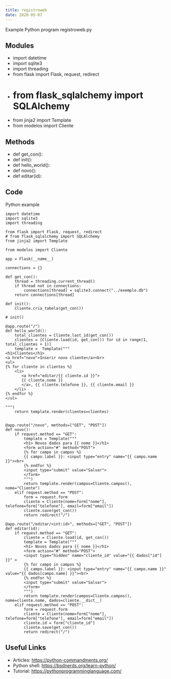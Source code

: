 ```yaml
---
title: registroweb
date: 2020-05-07
---
```

Example Python program registroweb.py

## Modules

* import datetime
* import sqlite3
* import threading
* from flask import Flask, request, redirect
* # from flask_sqlalchemy import SQLAlchemy
* from jinja2 import Template
* from modelos import Cliente

## Methods

* def get_con():
* def init():
* def hello_world():
* def novo():
* def editar(id):

## Code

Python example

    import datetime
    import sqlite3
    import threading
    
    from flask import Flask, request, redirect
    # from flask_sqlalchemy import SQLAlchemy
    from jinja2 import Template
    
    from modelos import Cliente
    
    app = Flask(__name__)
    
    connections = {}
    
    def get_con():
        thread = threading.current_thread()
        if thread not in connections:
            connections[thread] = sqlite3.connect("../exemplo.db")
        return connections[thread]
    
    def init():
        Cliente.cria_tabela(get_con())
    
    # init()
    
    @app.route("/")
    def hello_world():
        total_clientes = Cliente.last_id(get_con())
        clientes = [Cliente.load(id, get_con()) for id in range(1, total_clientes + 1)]
        template =  Template("""
    <h1>Clientes</h1>
    <a href="novo">Inserir novo cliente</a><br>
    <ul>
    {% for cliente in clientes %}
        <li> 
           <a href="editar/{{ cliente.id }}">
           {{ cliente.nome }}
           </a>, {{ cliente.telefone }}, {{ cliente.email }}
        </li>
    {% endfor %}
    </ul>
    
    """)
        return template.render(clientes=clientes)
    
    
    @app.route("/novo", methods=["GET", "POST"])
    def novo():
        if request.method == "GET":
            template = Template("""
            <h1> Novos dados para {{ nome }}</h1>
            <form action="#" method="POST">
            {% for campo in campos %}
            {{ campo.label }}: <input type="entry" name="{{ campo.name }}"><br>
            {% endfor %}
            <input type="submit" value="Salvar">
            </form>
            """)
            return template.render(campos=Cliente.campos(), nome="Cliente")
        elif request.method == "POST":
            form = request.form
            cliente = Cliente(nome=form["nome"], telefone=form["telefone"], email=form["email"])
            cliente.save(get_con())
            return redirect("/")
            
    @app.route("/editar/<int:id>", methods=["GET", "POST"])
    def editar(id):
        if request.method == "GET":
            cliente = Cliente.load(id, get_con())
            template = Template("""
            <h1> Novos dados para {{ nome }}</h1>
            <form action="#" method="POST">
            <input type="hidden" name="cliente_id" value="{{ dados["id"] }}" >
            {% for campo in campos %}
            {{ campo.label }}: <input type="entry" name="{{ campo.name }}" value="{{ dados[campo.name] }}"><br>
            {% endfor %}
            <input type="submit" value="Salvar">
            </form>
            """)
            return template.render(campos=Cliente.campos(), nome=cliente.nome, dados=cliente.__dict__)
        elif request.method == "POST":
            form = request.form
            cliente = Cliente(nome=form["nome"], telefone=form["telefone"], email=form["email"])
            cliente.id = form["cliente_id"]
            cliente.save(get_con())
            return redirect("/")
            
    
    

## Useful Links

- Articles: https://python-commandments.org/
- Python shell: https://bsdnerds.org/learn-python/
- Tutorial: https://pythonprogramminglanguage.com/
